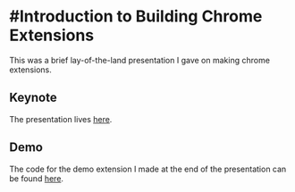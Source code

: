 #Introduction to Building Chrome Extensions
======
This was a brief lay-of-the-land presentation I gave on making chrome extensions.

## Keynote
The presentation lives [here](http://lillian-chen.com/crx-tutorial).

## Demo
The code for the demo extension I made at the end of the presentation can be found [here](https://github.com/lllychen/crx-tutorial/tree/master/assets/demo).

